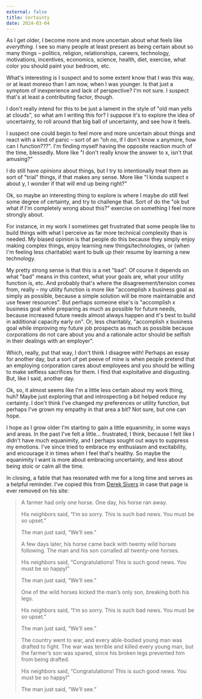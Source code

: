 ```yaml
---
external: false
title: Certainty
date: 2024-03-04
---
```


As I get older, I become more and more uncertain about what feels like _everything_. I see so many people at least present as being certain about so many things – politics, religion, relationships, careers, technology, motivations, incentives, economics, science, health, diet, exercise, what color you should paint your bedroom, etc.

What's interesting is I suspect and to some extent know that I was this way, or at least moreso than I am now, when I was younger. Is that just a symptom of inexperience and lack of perspective? I'm not sure. I suspect that's at least a contributing factor, though.

I don't really intend for this to be just a lament in the style of "old man yells at clouds", so what am I writing this for? I suppose it's to explore the idea of uncertainty, to roll around that big ball of uncertainty, and see how it feels.

I suspect one could begin to feel more and more uncertain about things and react with a kind of panic – sort of an "oh no, if I don't know x anymore, how can I function???". I'm finding myself having the opposite reaction much of the time, blessedly. More like "I don't really know the answer to x, isn't that amusing?"

I do still have _opinions_ about things, but I try to intentionally treat them as sort of "trial" things, if that makes any sense. More like "I kinda suspect x about y, I wonder if that will end up being right?"

Ok, so maybe an interesting thing to explore is where I maybe _do_ still feel some degree of certainty, and try to challenge that. Sort of do the "ok but what if I'm completely wrong about this?" exercise on something I feel more strongly about.

For instance, in my work I sometimes get frustrated that some people like to build things with what I perceive as far more technical complexity than is needed. My biased opinion is that people do this because they simply enjoy making complex things, enjoy learning new things/technologies, or (when I'm feeling less charitable) want to bulk up their resume by learning a new technology.

My pretty strong sense is that this is a net "bad". Of course it depends on what "bad" means in this context, what your goals are, what your utility function is, etc. And probably that's where the disagreement/tension comes from, really – my utility function is more like "accomplish x business goal as simply as possible, because a simple solution will be more maintainable and use fewer resources". But perhaps someone else's is "accomplish x business goal while preparing as much as possible for future needs, because increased future needs almost always happen and it's best to build in additional capacity early on". Or, less charitably, "accomplish x business goal while improving my future job prospects as much as possible because corporations do not care about you and a rationale actor should be selfish in their dealings with an employer".

Which, really, put that way, I don't think I disagree with! Perhaps an essay for another day, but a sort of pet peeve of mine is when people pretend that an employing corporation cares about employees and you should be willing to make selfless sacrifices for them. I find that exploitative and disgusting. But, like I said, another day.

Ok, so, it almost seems like I'm a little less certain about my work thing, huh? Maybe just exploring that and introspecting a bit helped reduce my certainty. I don't think I've changed _my_ preferences or utility function, but perhaps I've grown my empathy in that area a bit? Not sure, but one can hope.

I hope as I grow older I'm starting to gain a little equanimity, in some ways and areas. In the past I've felt a little... frustrated, I think, because I felt like I didn't have much equanimity, and I perhaps sought out ways to suppress my emotions. I've since tried to embrace my enthusiasm and excitability, and encourage it in times when I feel that's healthy. So maybe the equanimity I want is more about embracing uncertainty, and less about being stoic or calm all the time.

In closing, a fable that has resonated with me for a long time and serves as a helpful reminder. I've copied this from [Derek Sivers](https://sive.rs/horses) in case that page is ever removed on his site:

> A farmer had only one horse. One day, his horse ran away.
>
> His neighbors said, “I’m so sorry. This is such bad news. You must be so upset.”
>
> The man just said, “We’ll see.”
>
> A few days later, his horse came back with twenty wild horses following. The man and his son corralled all twenty-one horses.
>
> His neighbors said, “Congratulations! This is such good news. You must be so happy!”
> 
> The man just said, “We’ll see.”
>
> One of the wild horses kicked the man’s only son, breaking both his legs.
>
> His neighbors said, “I’m so sorry. This is such bad news. You must be so upset.”
>
> The man just said, “We’ll see.”
>
> The country went to war, and every able-bodied young man was drafted to fight. The war was terrible and killed every young man, but the farmer’s son was spared, since his broken legs prevented him from being drafted.
>
> His neighbors said, “Congratulations! This is such good news. You must be so happy!”
>
> The man just said, “We’ll see.”